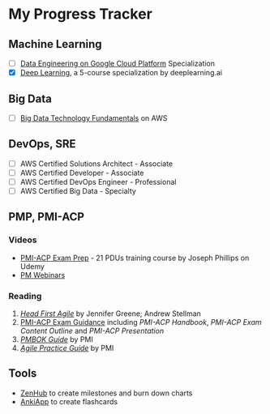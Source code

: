 # My Progress Tracker

## Machine Learning

 - [ ] [Data Engineering on Google Cloud Platform](https://www.coursera.org/specializations/gcp-data-machine-learning)  Specialization
 - [x] [Deep Learning](https://www.coursera.org/account/accomplishments/specialization/Z23QYSJ94QTU), a 5-course specialization by deeplearning.ai

## Big Data

 - [ ] [Big Data Technology Fundamentals](https://www.aws.training/transcript/curriculumplayer?transcriptId=tFJXk7lv8k6Bh3oyLkiuTA2) on AWS

## DevOps, SRE

 - [ ] AWS Certified Solutions Architect - Associate
-  [ ] AWS Certified Developer - Associate
-  [ ] AWS Certified DevOps Engineer - Professional
-  [ ] AWS Certified Big Data - Specialty

## PMP, PMI-ACP

### Videos

-   [PMI-ACP Exam Prep](https://www.udemy.com/pmiacp_21pdus/learn/v4/t/practice/1023892/introduction) - 21 PDUs training course by Joseph Phillips on Udemy
- [PM Webinars](https://www.projectmanagement.com/Webinars/webinarMainOnDemand.cfm)

### Reading

1.  [*Head First Agile*](https://www.safaribooksonline.com/library/view/head-first-agile/9781491944684/) by Jennifer Greene; Andrew Stellman
2.  [PMI-ACP Exam Guidance](https://www.pmi.org/certifications/types/agile-acp/exam-prep) including *PMI-ACP Handbook*, *PMI-ACP Exam Content Outline* and *PMI-ACP Presentation*
3.  [*PMBOK Guide*](https://www.safaribooksonline.com/library/view/a-guide-to/9781628253900/part01.xhtml) by PMI
4.  [*Agile Practice Guide*](https://www.safaribooksonline.com/library/view/agile-practice-guide/9781628253993/) by PMI
    
## Tools

- [ZenHub](https://app.zenhub.com/workspace/o/vochicong/progress/reports?report=burndown) to create milestones and burn down charts
- [AnkiApp](https://www.ankiapp.com/) to create flashcards 



<!--stackedit_data:
eyJoaXN0b3J5IjpbMTc0ODUzMjMzMCwtMzIwNDU5NjIsLTE3Nz
A0MDg1MDksMzYxNTgzOTM1LDE2ODE0MTUyMzQsMTY0ODA5Nzc2
NSwxOTg2ODMyNTg5LC0xMzE5ODI1Njg5LDEwODYzNDk2NjEsOT
A0MjE5NTg2XX0=
-->